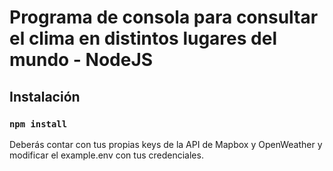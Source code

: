 # Programa de consola para consultar el clima en distintos lugares del mundo - NodeJS

## Instalación

### ```npm install```

Deberás contar con tus propias keys de la API de Mapbox y OpenWeather y modificar el example.env con tus credenciales.